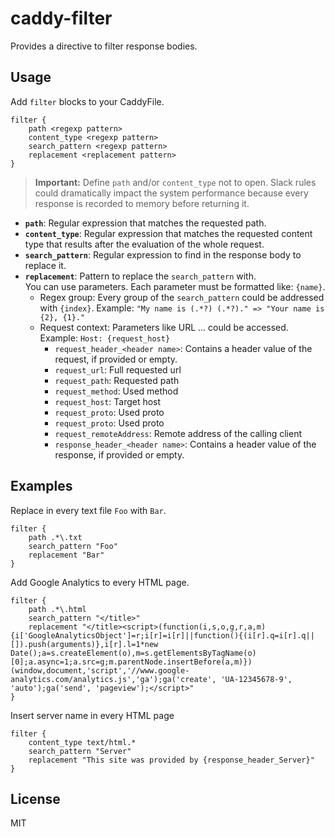 # caddy-filter

Provides a directive to filter response bodies. 

## Usage

Add ``filter`` blocks to your CaddyFile.

```
filter {
    path <regexp pattern>
    content_type <regexp pattern> 
    search_pattern <regexp pattern>
    replacement <replacement pattern>
}
```

> **Important:** Define ``path`` and/or ``content_type`` not to open. Slack rules could dramatically impact the system performance because every response is recorded to memory before returning it.

* **``path``**: Regular expression that matches the requested path.
* **``content_type``**: Regular expression that matches the requested content type that results after the evaluation of the whole request.
* **``search_pattern``**: Regular expression to find in the response body to replace it.
* **``replacement``**: Pattern to replace the ``search_pattern`` with. 
    <br>You can use parameters. Each parameter must be formatted like: ``{name}``.
    * Regex group: Every group of the ``search_pattern`` could be addressed with ``{index}``. Example: ``"My name is (.*?) (.*?)." => "Your name is {2}, {1}."``
    * Request context: Parameters like URL ... could be accessed.
    <br>Example: ``Host: {request_host}``
        * ``request_header_<header name>``: Contains a header value of the request, if provided or empty.
        * ``request_url``: Full requested url
        * ``request_path``: Requested path
        * ``request_method``: Used method
        * ``request_host``: Target host
        * ``request_proto``: Used proto
        * ``request_proto``: Used proto
        * ``request_remoteAddress``: Remote address of the calling client
        * ``response_header_<header name>``: Contains a header value of the response, if provided or empty.

## Examples

Replace in every text file ``Foo`` with ``Bar``.

```
filter {
    path .*\.txt
    search_pattern "Foo"
    replacement "Bar"
}
```

Add Google Analytics to every HTML page.

```
filter {
    path .*\.html
    search_pattern "</title>"
    replacement "</title><script>(function(i,s,o,g,r,a,m){i['GoogleAnalyticsObject']=r;i[r]=i[r]||function(){(i[r].q=i[r].q||[]).push(arguments)},i[r].l=1*new Date();a=s.createElement(o),m=s.getElementsByTagName(o)[0];a.async=1;a.src=g;m.parentNode.insertBefore(a,m)})(window,document,'script','//www.google-analytics.com/analytics.js','ga');ga('create', 'UA-12345678-9', 'auto');ga('send', 'pageview');</script>"
}
```

Insert server name in every HTML page

```
filter {
    content_type text/html.*
    search_pattern "Server"
    replacement "This site was provided by {response_header_Server}"
}
```

## License

MIT
